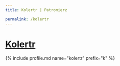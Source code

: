 ```yaml
---
title: Kolertr | Patromierz

permalink: /kolertr
---
```


# [Kolertr](https://patronite.pl/kolertr)

{% include profile.md name="kolertr" prefix="k" %}
